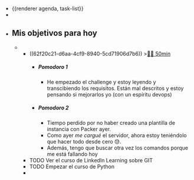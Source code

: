 - {{renderer agenda, task-list}}
-
- ## Mis objetivos para hoy
	-
		- ((62f20c21-d6aa-4cf9-8940-5cd71906d7b6)) >[🍅🍅 50min](#agenda-pomo://?t=f-1660030401043-1500%2Cf-1660032504007-1500)
			- ##### Pomodoro 1
				- He empezado el challenge y estoy leyendo y transcibiendo los requisitos. Están mal descritos y estoy pensando si mejorarlos yo (con un espíritu devops)
			- ##### Pomodoro 2
				- Tiempo perdido por no haber creado una plantilla de instancia con Packer ayer.
				- Como ayer *me cargué* el servidor, ahora estoy teniéndolo que hacer todo desde cero 😓.
				- Además, tengo que buscar otra vez los comandos porque me está fallando hoy
		- TODO Ver el curso de LinkedIn Learning sobre GIT
		- TODO Empezar el curso de Python
		-